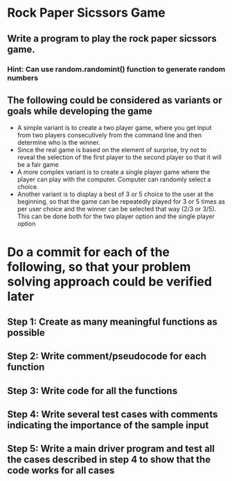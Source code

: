 # Rock Paper Sicssors Game

## Write a program to play the rock paper sicssors game. 

### Hint: Can use random.randomint() function to generate random numbers

## The following could be considered as variants or goals while developing the game
* A simple variant is to create a two player game, where you get input from two players consecutively from the command line and then determine who is the winner.
* Since the real game is based on the element of surprise, try not to reveal the selection of the first player to the second player so that it will be a fair game
* A more complex variant is to create a single player game where the player can play with the computer. Computer can randomly select a choice.
* Another variant is to display a best of 3 or 5 choice to the user at the beginning, so that the game can be repeatedly played for 3 or 5 times as per user choice and the winner can be selected that way (2/3 or 3/5). This can be done both for the two player option and the single player option

# Do a commit for each of the following, so that your problem solving approach could be verified later

## Step 1: Create as many meaningful functions as possible
## Step 2: Write comment/pseudocode for each function
## Step 3: Write code for all the functions
## Step 4: Write several test cases with comments indicating the importance of the sample input
## Step 5: Write a main driver program and test all the cases described in step 4 to show that the code works for all cases